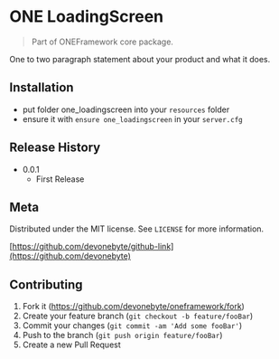 # ONE LoadingScreen
> Part of ONEFramework core package.

One to two paragraph statement about your product and what it does.

## Installation
* put folder one_loadingscreen into your ```resources``` folder
* ensure it with ```ensure one_loadingscreen``` in your ```server.cfg```

## Release History

* 0.0.1
    * First Release

## Meta

Distributed under the MIT license. See ``LICENSE`` for more information.

[https://github.com/devonebyte/github-link](https://github.com/devonebyte)

## Contributing

1. Fork it (<https://github.com/devonebyte/oneframework/fork>)
2. Create your feature branch (`git checkout -b feature/fooBar`)
3. Commit your changes (`git commit -am 'Add some fooBar'`)
4. Push to the branch (`git push origin feature/fooBar`)
5. Create a new Pull Request

<!-- Markdown link & img dfn's -->
[npm-image]: https://img.shields.io/npm/v/datadog-metrics.svg?style=flat-square
[npm-url]: https://npmjs.org/package/datadog-metrics
[npm-downloads]: https://img.shields.io/npm/dm/datadog-metrics.svg?style=flat-square
[travis-image]: https://img.shields.io/travis/dbader/node-datadog-metrics/master.svg?style=flat-square
[travis-url]: https://travis-ci.org/dbader/node-datadog-metrics
[wiki]: https://github.com/yourname/yourproject/wiki

